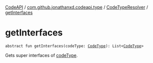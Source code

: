 [CodeAPI](../../index.md) / [com.github.jonathanxd.codeapi.type](../index.md) / [CodeTypeResolver](index.md) / [getInterfaces](.)

# getInterfaces

`abstract fun getInterfaces(codeType: `[`CodeType`](../-code-type/index.md)`): List<`[`CodeType`](../-code-type/index.md)`>`

Gets super interfaces of [codeType](get-interfaces.md#com.github.jonathanxd.codeapi.type.CodeTypeResolver$getInterfaces(com.github.jonathanxd.codeapi.type.CodeType)/codeType).

